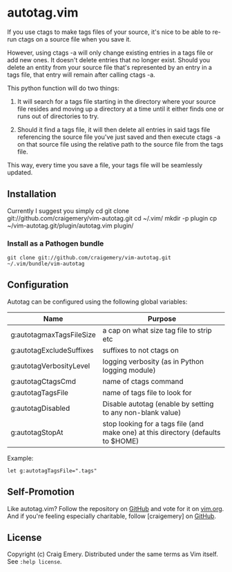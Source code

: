 autotag.vim
============

If you use ctags to make tags files of your source, it's nice to be able to re-run ctags on a source file when you save it.

However, using ctags -a will only change existing entries in a tags file or add new ones. It doesn't delete entries that no longer exist. Should you delete an entity from your source file that's represented by an entry in a tags file, that entry will remain after calling ctags -a.

This python function will do two things:

1) It will search for a tags file starting in the directory where your source file resides and moving up a directory at a time until it either finds one or runs out of directories to try.

2) Should it find a tags file, it will then delete all entries in said tags file referencing the source file you've just saved and then execute ctags -a on that source file using the relative path to the source file from the tags file.

This way, every time you save a file, your tags file will be seamlessly updated.

Installation
------------

Currently I suggest you simply
    cd
    git clone git://github.com/craigemery/vim-autotag.git
    cd ~/.vim/
    mkdir -p plugin
    cp ~/vim-autotag.git/plugin/autotag.vim plugin/

### Install as a Pathogen bundle
```
git clone git://github.com/craigemery/vim-autotag.git ~/.vim/bundle/vim-autotag
```

Configuration
-------------
Autotag can be configured using the following global variables:

| Name | Purpose |
| ---- | ------- |
| g:autotagmaxTagsFileSize | a cap on what size tag file to strip etc |
| g:autotagExcludeSuffixes | suffixes to not ctags on |
| g:autotagVerbosityLevel | logging verbosity (as in Python logging module) |
| g:autotagCtagsCmd | name of ctags command |
| g:autotagTagsFile | name of tags file to look for |
| g:autotagDisabled | Disable autotag (enable by setting to any non-blank value) |
| g:autotagStopAt | stop looking for a tags file (and make one) at this directory (defaults to $HOME) |

Example:
```
let g:autotagTagsFile=".tags"
```

Self-Promotion
--------------

Like autotag.vim? Follow the repository on
[GitHub](https://github.com/craigemery/vim-autotag) and vote for it on
[vim.org](http://www.vim.org/scripts/script.php?script_id=1343).  And if
you're feeling especially charitable, follow [craigemery] on
[GitHub](https://github.com/craigemery).

License
-------

Copyright (c) Craig Emery.  Distributed under the same terms as Vim itself.
See `:help license`.

